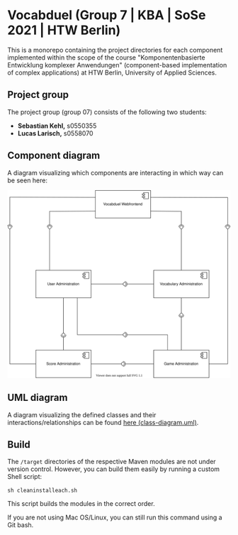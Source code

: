 # Vocabduel (Group 7 | KBA | SoSe 2021 | HTW Berlin)

This is a monorepo containing the project directories for each component implemented within the scope of the course
"Komponentenbasierte Entwicklung komplexer Anwendungen" (component-based implementation of complex applications)
at HTW Berlin, University of Applied Sciences.

## Project group

The project group (group 07) consists of the following two students:

[comment]: <> (TODO: Add student number)

- **Sebastian Kehl,** s0550355
- **Lucas Larisch,** s0558070

## Component diagram

A diagram visualizing which components are interacting in which way can be seen here:

![Components diagram (./components_diagram.svg)](./components_diagram.svg)

## UML diagram

A diagram visualizing the defined classes and their interactions/relationships can be found [here (class-diagram.uml)](./class-diagram.uml).

## Build

The `/target` directories of the respective Maven modules are not under version control. However, you can build them easily by running a custom Shell script:

```shell
sh cleaninstalleach.sh
```

This script builds the modules in the correct order.

If you are not using Mac OS/Linux, you can still run this command using a Git bash.

